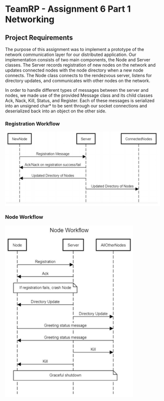 # TeamRP - Assignment 6 Part 1 Networking

## Project Requirements

The purpose of this assignment was to implement a prototype of the network communication layer for our distributed application. Our implementation consists of two main components, the Node and Server classes. The Server records registration of new nodes on the network and updates connected nodes with the node directory when a new node connects. The Node class connects to the rendezvous server, listens for directory updates, and communicates with other nodes on the network.

In order to handle different types of messages between the server and nodes, we made use of the provided Message class and its child classes Ack, Nack, Kill, Status, and Register. Each of these messages is serialized into an unsigned char* to be sent through our socket connections and deserialized back into an object on the other side.

### Registration Workflow

![Rendezvous Workflow](rvpic.PNG)

### Node Workflow

![Node Workflow](nodepic.PNG)